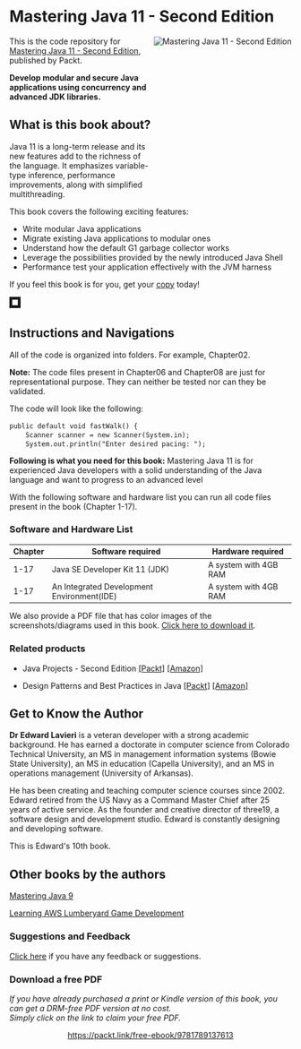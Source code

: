 


# Mastering Java 11 - Second Edition

<a href="https://www.packtpub.com/application-development/mastering-java-11-second-edition?utm_source=github&utm_medium=repository&utm_campaign=9781789137613 "><img src="https://dz13w8afd47il.cloudfront.net/sites/default/files/imagecache/ppv4_main_book_cover/10403_cover.png" alt="Mastering Java 11 - Second Edition" height="256px" align="right"></a>

This is the code repository for [Mastering Java 11 - Second Edition](https://www.packtpub.com/application-development/mastering-java-11-second-edition?utm_source=github&utm_medium=repository&utm_campaign=9781789137613 ), published by Packt.

**Develop modular and secure Java applications using concurrency and advanced JDK libraries.**

## What is this book about?
Java 11 is a long-term release and its new features add to the richness of the language. It emphasizes variable-type inference, performance improvements, along with simplified multithreading.

This book covers the following exciting features:
* Write modular Java applications 
* Migrate existing Java applications to modular ones 
* Understand how the default G1 garbage collector works 
* Leverage the possibilities provided by the newly introduced Java Shell 
* Performance test your application effectively with the JVM harness 


If you feel this book is for you, get your [copy](https://www.amazon.com/dp/1789137616) today!

<a href="https://www.packtpub.com/?utm_source=github&utm_medium=banner&utm_campaign=GitHubBanner"><img src="https://raw.githubusercontent.com/PacktPublishing/GitHub/master/GitHub.png" 
alt="https://www.packtpub.com/" border="5" /></a>

## Instructions and Navigations
All of the code is organized into folders. For example, Chapter02.

**Note:**
The code files present in Chapter06 and Chapter08 are just for representational purpose. They can neither be tested nor can they be validated.

The code will look like the following:
```
public default void fastWalk() {
    Scanner scanner = new Scanner(System.in);
    System.out.println("Enter desired pacing: ");
```

**Following is what you need for this book:**
Mastering Java 11 is for experienced Java developers with a solid understanding of the Java language and want to progress to an advanced level

With the following software and hardware list you can run all code files present in the book (Chapter 1-17).
### Software and Hardware List
| Chapter | Software required | Hardware required |
| -------- | ------------------------------------ | ----------------------------------- |
|1-17|Java SE Developer Kit 11 (JDK)|A system with 4GB RAM|
|1-17|An Integrated Development Environment(IDE)|A system with 4GB RAM|


We also provide a PDF file that has color images of the screenshots/diagrams used in this book. [Click here to download it](https://www.packtpub.com/sites/default/files/downloads/9781789137613_ColorImages.pdf).

### Related products
* Java Projects - Second Edition [[Packt]](https://www.packtpub.com/application-development/java-projects-second-edition?utm_source=github&utm_medium=repository&utm_campaign=9781789131895 ) [[Amazon]](https://www.amazon.com/dp/B07G1B4R8B)

* Design Patterns and Best Practices in Java [[Packt]](https://www.packtpub.com/application-development/design-patterns-and-best-practices-java?utm_source=github&utm_medium=repository&utm_campaign=9781786463593 ) [[Amazon]](https://www.amazon.com/dp/B01K7M4U1U)

## Get to Know the Author
**Dr Edward Lavieri**
is a veteran developer with a strong academic background. He has earned a doctorate in computer science from Colorado Technical University, an MS in management information systems (Bowie State University), an MS in education (Capella University), and an MS in operations management (University of Arkansas).

He has been creating and teaching computer science courses since 2002. Edward retired from the US Navy as a Command Master Chief after 25 years of active service. As the founder and creative director of three19, a software design and development studio. Edward is constantly designing and developing software. 

This is Edward's 10th book.

## Other books by the authors
[Mastering Java 9](https://www.packtpub.com/application-development/mastering-java-9?utm_source=github&utm_medium=repository&utm_campaign=9781786468734)

[Learning AWS Lumberyard Game Development](https://www.packtpub.com/game-development/learning-aws-lumberyard-game-development?utm_source=github&utm_medium=repository&utm_campaign=9781786460868)

### Suggestions and Feedback
[Click here](https://docs.google.com/forms/d/e/1FAIpQLSdy7dATC6QmEL81FIUuymZ0Wy9vH1jHkvpY57OiMeKGqib_Ow/viewform) if you have any feedback or suggestions.


### Download a free PDF

 <i>If you have already purchased a print or Kindle version of this book, you can get a DRM-free PDF version at no cost.<br>Simply click on the link to claim your free PDF.</i>
<p align="center"> <a href="https://packt.link/free-ebook/9781789137613">https://packt.link/free-ebook/9781789137613 </a> </p>